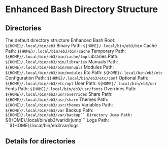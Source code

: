 # Enhanced Bash Directory Structure

## Directories

The default directory structure
Enhanced Bash Root: ```${HOME}/.local/bin/eb3```
Binary Path: ```${HOME}/.local/bin/eb3/bin```
Cache Path: ```${HOME}/.local/bin/eb3/bin/cache```
Temporary Path: ```${HOME}/.local/bin/eb3/bin/cache/tmp```
Libraries Path: ```${HOME}/.local/bin/eb3/bin/libraries```
Manuals Path: ```${HOME}/.local/bin/eb3/bin/manuals```
Modules Path: ```${HOME}/.local/bin/eb3/bin/modules```
Etc Path: ```${HOME}/.local/bin/eb3/etc```
Configuration Path: ```${HOME}/.local/bin/eb3/etc/conf```
Optional Path: ```${HOME}/.local/bin/eb3/etc/opt```
User Path: ```${HOME}/.local/bin/eb3/usr```
Fonts Path: ```${HOME}/.local/bin/eb3/usr/fonts```
Overrides Path: ```${HOME}/.local/bin/eb3/usr/overrides```
Share Path: ```${HOME}/.local/bin/eb3/usr/share```
Themes Path: ```${HOME}/.local/bin/eb3/usr/themes```
Variables Path: ```${HOME}/.local/bin/eb3/var```
Backup Path: ```${HOME}/.local/bin/eb3/var/backup``
Directory Jump Path: ```${HOME}/.local/bin/eb3/var/dirjump```
Logs Path: ```${HOME}/.local/bin/eb3/var/logs```

## Details for directories
